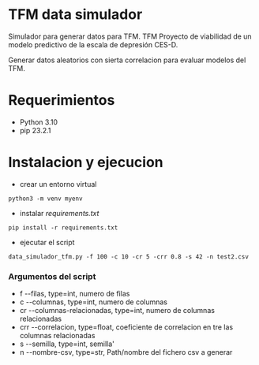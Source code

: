 # TFM data simulador

Simulador para generar datos para TFM.
TFM Proyecto de viabilidad de un modelo 
predictivo de la escala de depresión CES-D.

Generar datos aleatorios con sierta correlacion para evaluar 
modelos del TFM.

# Requerimientos

- Python 3.10
- pip 23.2.1

# Instalacion y ejecucion
- crear un entorno virtual
```
python3 -m venv myenv
```
- instalar *requirements.txt*
```
pip install -r requirements.txt
```
- ejecutar el script
```
data_simulador_tfm.py -f 100 -c 10 -cr 5 -crr 0.8 -s 42 -n test2.csv

```
### Argumentos del script
- f --filas, type=int, numero de filas
- c --columnas, type=int, numero de columnas
- cr --columnas-relacionadas, type=int, numero de columnas relacionadas
- crr --correlacion, type=float, coeficiente de correlacion en tre las columnas relacionadas
- s --semilla, type=int, semilla'
- n --nombre-csv, type=str, Path/nombre del fichero csv a generar